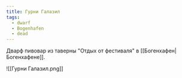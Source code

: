 ```yaml
---
title: Гурни Галазил
tags:
  - dwarf
  - Bogenhafen
  - dead
---
```

Дварф пивовар из таверны "Отдых от фестиваля" в [[Богенхафен|Богенхафене]].

![[Гурни Галазил.png]]
